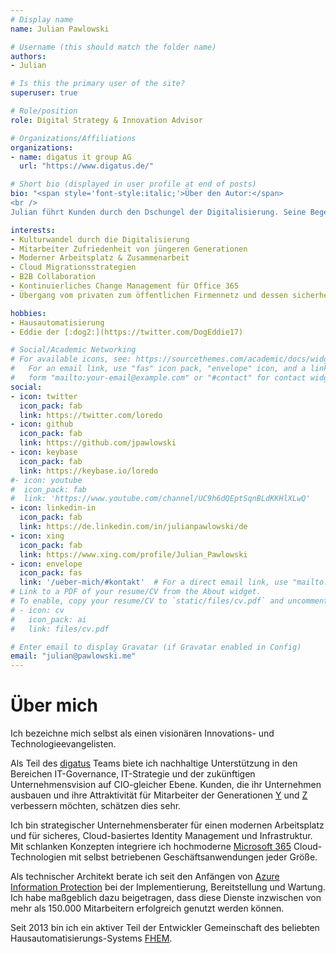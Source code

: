 ```yaml
---
# Display name
name: Julian Pawlowski

# Username (this should match the folder name)
authors:
- Julian

# Is this the primary user of the site?
superuser: true

# Role/position
role: Digital Strategy & Innovation Advisor

# Organizations/Affiliations
organizations:
- name: digatus it group AG
  url: "https://www.digatus.de/"

# Short bio (displayed in user profile at end of posts)
bio: "<span style='font-style:italic;'>Über den Autor:</span>
<br />
Julian führt Kunden durch den Dschungel der Digitalisierung. Seine Begeisterung für neue Technologien ist seit 25 Jahren ungebrochen. Wenn er nicht gerade den Weg aus dem digitalen Dschungel heraus absteckt, dann beschäftigt er sich mit der Programmierung seines Smarthomes – ganz zum Erstaunen seines Jack-Russel Terriers &bdquo;Eddie&rdquo;. Auch als Hobby Programmierer für die Open Source und Smarthome Community verfolgt er stets das Ziel, die Welt durch Technologie ein Stück weit besser zu machen."

interests:
- Kulturwandel durch die Digitalisierung
- Mitarbeiter Zufriedenheit von jüngeren Generationen
- Moderner Arbeitsplatz & Zusammenarbeit
- Cloud Migrationsstrategien
- B2B Collaboration
- Kontinuierliches Change Management für Office 365
- Übergang vom privaten zum öffentlichen Firmennetz und dessen sicherheit

hobbies:
- Hausautomatisierung
- Eddie der [:dog2:](https://twitter.com/DogEddie17)

# Social/Academic Networking
# For available icons, see: https://sourcethemes.com/academic/docs/widgets/#icons
#   For an email link, use "fas" icon pack, "envelope" icon, and a link in the
#   form "mailto:your-email@example.com" or "#contact" for contact widget.
social:
- icon: twitter
  icon_pack: fab
  link: https://twitter.com/loredo
- icon: github
  icon_pack: fab
  link: https://github.com/jpawlowski
- icon: keybase
  icon_pack: fab
  link: https://keybase.io/loredo
#- icon: youtube
#  icon_pack: fab
#  link: 'https://www.youtube.com/channel/UC9h6dQEptSqnBLdKKHlXLwQ'
- icon: linkedin-in
  icon_pack: fab
  link: https://de.linkedin.com/in/julianpawlowski/de
- icon: xing
  icon_pack: fab
  link: https://www.xing.com/profile/Julian_Pawlowski
- icon: envelope
  icon_pack: fas
  link: '/ueber-mich/#kontakt'  # For a direct email link, use "mailto:test@example.org".
# Link to a PDF of your resume/CV from the About widget.
# To enable, copy your resume/CV to `static/files/cv.pdf` and uncomment the lines below.  
# - icon: cv
#   icon_pack: ai
#   link: files/cv.pdf

# Enter email to display Gravatar (if Gravatar enabled in Config)
email: "julian@pawlowski.me"
---
```


# Über mich

Ich bezeichne mich selbst als einen visionären Innovations- und Technologieevangelisten.

Als Teil des [digatus](https://digatus.de/) Teams biete ich nachhaltige Unterstützung in den Bereichen IT-Governance, IT-Strategie und der zukünftigen Unternehmensvision auf CIO-gleicher Ebene. Kunden, die ihr Unternehmen ausbauen und ihre Attraktivität für Mitarbeiter der Generationen [Y](https://de.wikipedia.org/wiki/Generation_Y) und [Z](https://de.wikipedia.org/wiki/Generation_Z) verbessern möchten, schätzen dies sehr.

Ich bin strategischer Unternehmensberater für einen modernen Arbeitsplatz und für sicheres, Cloud-basiertes Identity Management und Infrastruktur. Mit schlanken Konzepten integriere ich hochmoderne [Microsoft 365](https://www.microsoft.com/microsoft-365) Cloud-Technologien mit selbst betriebenen Geschäftsanwendungen jeder Größe.

Als technischer Architekt berate ich seit den Anfängen von [Azure Information Protection](https://docs.microsoft.com/azure/information-protection/) bei der Implementierung, Bereitstellung und Wartung. Ich habe maßgeblich dazu beigetragen, dass diese Dienste inzwischen von mehr als 150.000 Mitarbeitern erfolgreich genutzt werden können.

Seit 2013 bin ich ein aktiver Teil der Entwickler Gemeinschaft des beliebten Hausautomatisierungs-Systems [FHEM](https://fhem.de/).
